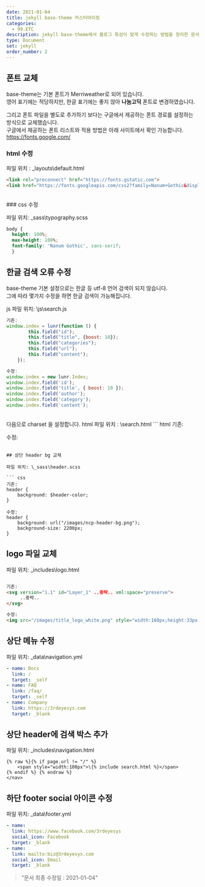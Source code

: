 ```yaml
---
date: 2021-01-04
title: jekyll base-theme 커스터마이징
categories:
  - 99.ETC
description: jekyll base-theme에서 블로그 특성이 맞게 수정하는 방법을 정리한 문서입니다.
type: Document
set: jekyll
order_number: 2
---
```


## 폰트 교체
base-theme는 기본 폰트가 Merriweather로 되어 있습니다.  
영어 표기에는 적당하지만, 한글 표기에는 좋지 않아 **나눔고딕** 폰트로 변경하였습니다.

그리고 폰트 파일을 별도로 추가하기 보다는 구글에서 제공하는 폰트 경로를 설정하는 방식으로 교체했습니다.  
구글에서 제공하는 폰트 리스트와 적용 방법은 아래 사이트에서 확인 가능합니다.
<a href="https://fonts.google.com/" target="_blank">https://fonts.google.com/</a>


### html 수정

파일 위치 : \_layouts\default.html
``` html
<link rel="preconnect" href="https://fonts.gstatic.com">
<link href="https://fonts.googleapis.com/css2?family=Nanum+Gothic&display=swap" rel="stylesheet"> 
```
<br>
### css 수정

파일 위치: \_sass\typography.scss
``` css
body {
  height: 100%;
  max-height: 100%;
  font-family: 'Nanum Gothic', sans-serif;
  }
``` 

## 한글 검색 오류 수정
base-theme 기본 설정으로는 한글 등 utf-8 언어 검색이 되지 않습니다.  
그에 따라 몇가지 수정을 하면 한글 검색이 가능해집니다.

js 파일 위치: \js\search.js

``` js
기존:
window.index = lunr(function () {
		this.field("id");
		this.field("title", {boost: 10});
		this.field("categories");
		this.field("url");
		this.field("content");
	});

수정: 
window.index = new lunr.Index;
window.index.field('id');
window.index.field('title', { boost: 10 });
window.index.field('author');
window.index.field('category');
window.index.field('content');
```
<br>
다음으로 charset 을 설정합니다.  
html 파일 위치 : \search.html
``` html
기존: 
<script src="{{ site.baseurl }}/js/lunr.min.js"></script>
<script src="{{ site.baseurl }}/js/search.js"></script>

수정: 
<script src="{{ site.baseurl }}/js/lunr.min.js" charset="utf-8"></script>
<script src="{{ site.baseurl }}/js/search.js" charset="utf-8"></script>
```

## 상단 header bg 교체

파일 위치: \_sass\header.scss

``` css
기존:
header {
	background: $header-color;
}

수정: 
header {
	background: url("/images/ncp-header-bg.png");
	background-size: 2200px;
}
```

## logo 파일 교체

파일 위치: \_includes\logo.html

``` html

기존:
<svg version="1.1" id="Layer_1" ..중략.. xml:space="preserve">
	 ..중략..
</svg>

수정:
<img src="/images/title_logo_white.png" style="width:160px;height:33px;margin-top:5px">
```

## 상단 메뉴 수정

파일 위치: \_data\navigation.yml

``` yml
- name: Docs
  link: /
  target: _self
- name: FAQ
  link: /faq/
  target: _self
- name: Company
  link: https://3rdeyesys.com
  target: _blank
```

## 상단 header에 검색 박스 추가

파일 위치: \_includes\navigation.html

``` liquid
{% raw %}{% if page.url != "/" %}
	<span style="width:100px">\{% include search.html %}</span>
{% endif %}	{% endraw %}
</nav>
```

## 하단 footer social 아이콘 수정

파일 위치: \_data\footer.yml

``` yml
- name:
  link: https://www.facebook.com/3rdeyesys
  social_icon: Facebook
  target: _blank
- name:
  link: mailto:biz@3rdeyesys.com
  social_icon: Email
  target: _blank
```

> "문서 최종 수정일 : 2021-01-04"

